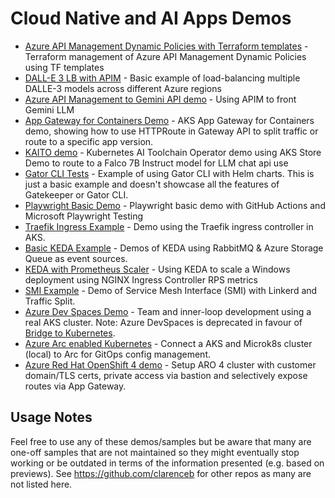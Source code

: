 # Cloud Native and AI Apps Demos

* [Azure API Management Dynamic Policies with Terraform templates](https://github.com/clarenceb/terraform-apim) - Terraform management of Azure API Management Dynamic Policies using TF templates
* [DALL-E 3 LB with APIM](https://github.com/clarenceb/apim-dalle-lb) - Basic example of load-balancing multiple DALLE-3 models across different Azure regions
* [Azure API Management to Gemini API demo](https://github.com/clarenceb/apim-gemini-demo) - Using APIM to front Gemini LLM
* [App Gateway for Containers Demo](https://github.com/clarenceb/appgw4containers) - AKS App Gateway for Containers demo, showing how to use HTTPRoute in Gateway API to split traffic or route to a specific app version.
* [KAITO demo](https://github.com/clarenceb/aks-store-demo/blob/main/Demo-Steps.md) - Kubernetes AI Toolchain Operator demo using AKS Store Demo to route to a Falco 7B Instruct model for LLM chat api use
* [Gator CLI Tests](https://github.com/clarenceb/gator-helm-test) - Example of using Gator CLI with Helm charts. This is just a basic example and doesn't showcase all the features of Gatekeeper or Gator CLI.
* [Playwright Basic Demo](https://github.com/clarenceb/playwright-basic-demo) - Playwright basic demo with GitHub Actions and Microsoft Playwright Testing
* [Traefik Ingress Example](https://github.com/clarenceb/traefik-ingress-example) - Demo using the Traefik ingress controller in AKS.
* [Basic KEDA Example](https://github.com/clarenceb/cloud-native-demos/tree/master/keda-script) - Demos of KEDA using RabbitMQ & Azure Storage Queue as event sources.
* [KEDA with Prometheus Scaler](https://github.com/clarenceb/keda-prometheus-scaler-demo) - Using KEDA to scale a Windows deployment using NGINX Ingress Controller RPS metrics
* [SMI Example](https://github.com/clarenceb/cloud-native-demos/tree/master/smi-script) - Demo of Service Mesh Interface (SMI) with Linkerd and Traffic Split.
* [Azure Dev Spaces Demo](https://github.com/clarenceb/devspaces-demo) - Team and inner-loop development using a real AKS cluster.  Note: Azure DevSpaces is deprecated in favour of [Bridge to Kubernetes](https://docs.microsoft.com/en-us/visualstudio/containers/bridge-to-kubernetes).
* [Azure Arc enabled Kubernetes](https://github.com/clarenceb/kubernetes-arc-demo) - Connect a AKS and Microk8s cluster (local) to Arc for GitOps config management.
* [Azure Red Hat OpenShift 4 demo](https://github.com/clarenceb/aro4x-demo) - Setup ARO 4 cluster with customer domain/TLS certs, private access via bastion and selectively expose routes via App Gateway.

## Usage Notes

Feel free to use any of these demos/samples but be aware that many are one-off samples that are not maintained so they might eventually stop working or be outdated in terms of the information presented (e.g. based on previews).
See https://github.com/clarenceb for other repos as many are not listed here.
